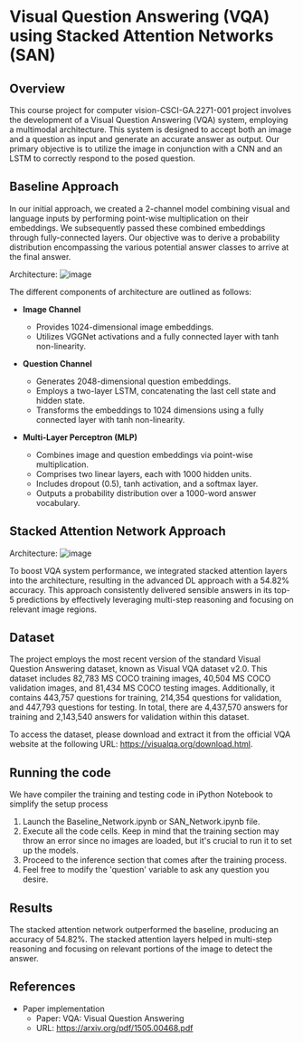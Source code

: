 # Visual Question Answering (VQA) using Stacked Attention Networks (SAN)
## Overview
This course project for computer vision-CSCI-GA.2271-001 project involves the development of a Visual Question Answering (VQA) system, employing a multimodal architecture. This system is designed to accept both an image and a question as input and generate an accurate answer as output. Our primary objective is to utilize the image in conjunction with a CNN and an LSTM to correctly respond to the posed question.

## Baseline Approach
In our initial approach, we created a 2-channel model combining visual and language inputs by performing point-wise multiplication on their embeddings. We subsequently passed these combined embeddings through fully-connected layers. Our objective was to derive a probability distribution encompassing the various potential answer classes to arrive at the final answer.

Architecture:
![image](https://user-images.githubusercontent.com/38180831/213108042-741bfe93-63de-4b9b-a958-0e2e3c489e74.png)

The different components of architecture are outlined as follows:

- **Image Channel**
  - Provides 1024-dimensional image embeddings.
  - Utilizes VGGNet activations and a fully connected layer with tanh non-linearity.

- **Question Channel**
  - Generates 2048-dimensional question embeddings.
  - Employs a two-layer LSTM, concatenating the last cell state and hidden state.
  - Transforms the embeddings to 1024 dimensions using a fully connected layer with tanh non-linearity.

- **Multi-Layer Perceptron (MLP)**
  - Combines image and question embeddings via point-wise multiplication.
  - Comprises two linear layers, each with 1000 hidden units.
  - Includes dropout (0.5), tanh activation, and a softmax layer.
  - Outputs a probability distribution over a 1000-word answer vocabulary.

## Stacked Attention Network Approach
Architecture:
![image](https://user-images.githubusercontent.com/38180831/213108602-17595b09-fc7d-44ba-a687-faaf6943a1ed.png)

To boost VQA system performance, we integrated stacked attention layers into the architecture, resulting in the advanced DL approach with a 54.82% accuracy. This approach consistently delivered sensible answers in its top-5 predictions by effectively leveraging multi-step reasoning and focusing on relevant image regions.

## Dataset
The project employs the most recent version of the standard Visual Question Answering dataset, known as Visual VQA dataset v2.0. This dataset includes 82,783 MS COCO training images, 40,504 MS COCO validation images, and 81,434 MS COCO testing images. Additionally, it contains 443,757 questions for training, 214,354 questions for validation, and 447,793 questions for testing. In total, there are 4,437,570 answers for training and 2,143,540 answers for validation within this dataset.

To access the dataset, please download and extract it from the official VQA website at the following URL: https://visualqa.org/download.html.

## Running the code
We have compiler the training and testing code in iPython Notebook to simplify the setup process

1. Launch the Baseline_Network.ipynb or SAN_Network.ipynb file.
2. Execute all the code cells. Keep in mind that the training section may throw an error since no images are loaded, but it's crucial to run it to set up the models.
3. Proceed to the inference section that comes after the training process.
4. Feel free to modify the 'question' variable to ask any question you desire.

## Results
The stacked attention network outperformed the baseline, producing an accuracy of 54.82%. The stacked attention layers helped in multi-step reasoning and focusing on relevant portions of the image to detect the answer.

## References
* Paper implementation
  + Paper: VQA: Visual Question Answering
  + URL: https://arxiv.org/pdf/1505.00468.pdf
    
